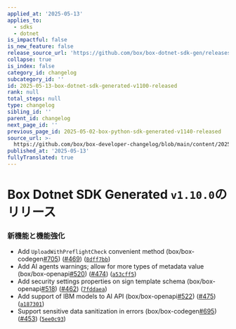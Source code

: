 ```yaml
---
applied_at: '2025-05-13'
applies_to:
  - sdks
  - dotnet
is_impactful: false
is_new_feature: false
release_source_url: 'https://github.com/box/box-dotnet-sdk-gen/releases/tag/v1.10.0'
collapse: true
is_index: false
category_id: changelog
subcategory_id: ''
id: 2025-05-13-box-dotnet-sdk-generated-v1100-released
rank: null
total_steps: null
type: changelog
sibling_id: ''
parent_id: changelog
next_page_id: ''
previous_page_id: 2025-05-02-box-python-sdk-generated-v1140-released
source_url: >-
  https://github.com/box/box-developer-changelog/blob/main/content/2025/05-13-box-dotnet-sdk-generated-v1100-released.md
published_at: '2025-05-13'
fullyTranslated: true
---
```

# Box Dotnet SDK Generated `v1.10.0`のリリース

### 新機能と機能強化

* Add `UploadWithPreflightCheck` convenient method (box/box-codegen[#705][1]) ([#469][2]) ([`8dff7bb`][3])
* Add AI agents warnings; allow for more types of metadata value (box/box-openapi[#520][4]) ([#474][5]) ([`a53cff5`][6])
* Add security settings properties on sign template schema (box/box-openapi[#518][7]) ([#462][8]) ([`7fddaea`][9])
* Add support of IBM models to AI API (box/box-openapi[#522][10]) ([#475][11]) ([`a187301`][12])
* Support sensitive data sanitization in errors (box/box-codegen[#695][13]) ([#453][14]) ([`5ee0c93`][15])

[1]: https://github.com/box/box-dotnet-sdk-gen/issues/705

[2]: https://github.com/box/box-dotnet-sdk-gen/issues/469

[3]: https://github.com/box/box-dotnet-sdk-gen/commit/8dff7bb859cd034d4e43b81c7c11b9a3fdb396e8

[4]: https://github.com/box/box-dotnet-sdk-gen/issues/520

[5]: https://github.com/box/box-dotnet-sdk-gen/issues/474

[6]: https://github.com/box/box-dotnet-sdk-gen/commit/a53cff54395db91bad179d3c5bbae9800c1b79dd

[7]: https://github.com/box/box-dotnet-sdk-gen/issues/518

[8]: https://github.com/box/box-dotnet-sdk-gen/issues/462

[9]: https://github.com/box/box-dotnet-sdk-gen/commit/7fddaeab425a859dc1aa5dc3420891047d27efdf

[10]: https://github.com/box/box-dotnet-sdk-gen/issues/522

[11]: https://github.com/box/box-dotnet-sdk-gen/issues/475

[12]: https://github.com/box/box-dotnet-sdk-gen/commit/a187301543d6741c77799b66fde0f12d4fca710d

[13]: https://github.com/box/box-dotnet-sdk-gen/issues/695

[14]: https://github.com/box/box-dotnet-sdk-gen/issues/453

[15]: https://github.com/box/box-dotnet-sdk-gen/commit/5ee0c932254a0cd1cc7bc814c29fe5f9e2151462
